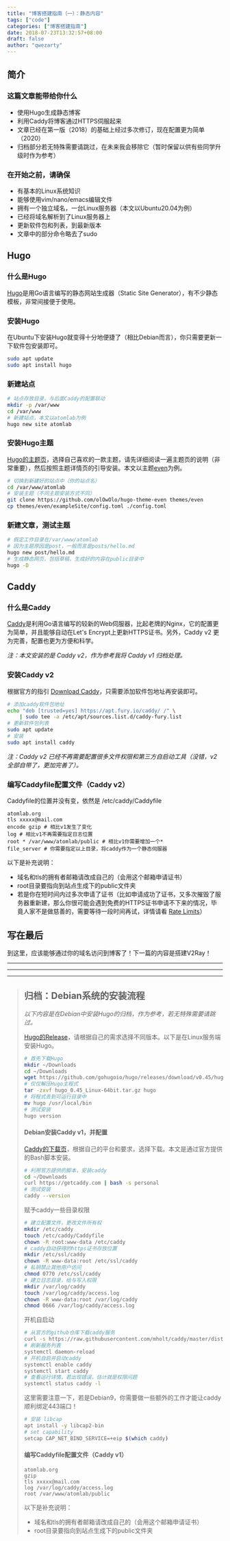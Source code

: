 ```yaml
---
title: "博客搭建指南（一）：静态内容"
tags: ["code"]
categories: ["博客搭建指南"]
date: 2018-07-23T13:32:57+08:00
draft: false
author: "qwezarty"
---
```


## 简介

### 这篇文章能带给你什么

* 使用Hugo生成静态博客
* 利用Caddy将博客通过HTTPS伺服起来
* 文章已经在第一版（2018）的基础上经过多次修订，现在配置更为简单（2020）
* 归档部分若无特殊需要请跳过，在未来我会移除它（暂时保留以供有些同学升级时作为参考）

### 在开始之前，请确保

* 有基本的Linux系统知识
* 能够使用vim/nano/emacs编辑文件
* 拥有一个独立域名，一台Linux服务器（本文以Ubuntu20.04为例）
* 已经将域名解析到了Linux服务器上
* 更新软件包和列表，到最新版本
* 文章中的部分命令略去了sudo

## Hugo

### 什么是Hugo

[Hugo](https://gohugo.io/)是用Go语言编写的静态网站生成器（Static Site Generator），有不少静态模板，非常间接便于使用。

### 安装Hugo

在Ubuntu下安装Hugo就变得十分地便捷了（相比Debian而言），你只需要更新一下软件包安装即可。

```bash
sudo apt update
sudo apt install hugo
```

### 新建站点

``` bash
# 站点存放目录，与后面Caddy的配置联动
mkdir -p /var/www
cd /var/www
# 新建站点，本文以atomlab为例
hugo new site atomlab
```

### 安装Hugo主题

[Hugo的主题页](https://themes.gohugo.io/)，选择自己喜欢的一款主题，请先详细阅读一遍主题页的说明（非常重要），然后按照主题详情页的引导安装。本文以主题[even](https://themes.gohugo.io/hugo-theme-even/)为例。

``` bash
# 切换到新建好的站点中（你的站点名）
cd /var/www/atomlab
# 安装主题（不同主题安装方式不同）
git clone https://github.com/olOwOlo/hugo-theme-even themes/even
cp themes/even/exampleSite/config.toml ./config.toml
```

### 新建文章，测试主题

``` bash
# 假定工作目录在/var/www/atomlab
# 因为主题原因是post，一般而言是posts/hello.md
hugo new post/hello.md
# 生成静态网页，包括草稿，生成好的内容在public目录中
hugo -D
```

## Caddy

### 什么是Caddy

[Caddy](https://caddyserver.com/)是利用Go语言编写的较新的Web伺服器，比起老牌的Nginx，它的配置更为简单，并且能够自动在Let's Encrypt上更新HTTPS证书。另外，Caddy v2 更为完善，配置也更为方便和科学。

*注：本文安装的是 Caddy v2，作为参考我将 Caddy v1 归档处理。*

### 安装Caddy v2

根据官方的指引 [Download Caddy](https://caddyserver.com/docs/download)，只需要添加软件包地址再安装即可。

```bash
# 添加caddy软件包地址
echo "deb [trusted=yes] https://apt.fury.io/caddy/ /" \
    | sudo tee -a /etc/apt/sources.list.d/caddy-fury.list
# 更新软件包列表
sudo apt update
# 安装
sudo apt install caddy
```

*注：Caddy v2 已经不再需要配置很多文件权限和第三方自启动工具（没错，v2全部自带了，更加完善了）。*

### 编写Caddyfile配置文件（Caddy v2）

Caddyfile的位置并没有变，依然是 /etc/caddy/Caddyfile 

```
atomlab.org
tls xxxxx@mail.com
encode gzip # 相比v1发生了变化
log # 相比v1不再需要指定日志位置
root * /var/www/atomlab/public # 相比v1你需要增加一个*
file_server # 你需要指定以上目录，将caddy作为一个静态伺服器
```

以下是补充说明：

* 域名和tls的拥有者邮箱请改成自己的（会用这个邮箱申请证书）
* root目录要指向到站点生成下的public文件夹
* 若是你在短时间内过多次申请了证书（比如申请成功了证书，又多次摧毁了服务器重新建，那么你很可能会遇到免费的HTTPS证书申请不下来的情况，毕竟人家不是做慈善的，需要等待一段时间再试，详情请看 [Rate Limits](https://letsencrypt.org/docs/rate-limits/)）

## 写在最后

到这里，应该能够通过你的域名访问到博客了！下一篇的内容是搭建V2Ray！

---
---
---

> ## 归档：Debian系统的安装流程
> 
> *以下内容是在Debian中安装Hugo的归档，作为参考，若无特殊需要请跳过。*
> 
> [Hugo的Release](https://github.com/gohugoio/hugo/releases)，请根据自己的需求选择不同版本。以下是在Linux服务端安装Hugo。
> 
> ``` bash
> # 首先下载Hugo
> mkdir ~/Downloads
> cd ~/Downloads
> wget https://github.com/gohugoio/hugo/releases/download/v0.45/hugo_0.45_Linux-64bit.tar.gz
> # 仅仅解压Hugo主程式
> tar -zxvf hugo_0.45_Linux-64bit.tar.gz hugo
> # 将程式丢到可运行目录中
> mv hugo /usr/local/bin
> # 测试安装
> hugo version
> ```
> 
> #### Debian安装Caddy v1，并配置
> 
> [Caddy的下载页](https://caddyserver.com/download)，根据自己的平台和要求，选择下载。本文是通过官方提供的Bash脚本安装。
> 
> ``` bash
> # 利用官方提供的脚本，安装caddy
> cd ~/Downloads
> curl https://getcaddy.com | bash -s personal
> # 测试安装
> caddy --version
> ```
> 
> 赋予caddy一些目录权限
> 
> ``` bash
> # 建立配置文件，更改文件所有权
> mkdir /etc/caddy
> touch /etc/caddy/Caddyfile
> chown -R root:www-data /etc/caddy
> # caddy自动获得的https证书存放位置
> mkdir /etc/ssl/caddy
> chown -R www-data:root /etc/ssl/caddy
> # 私钥禁止其他用户访问
> chmod 0770 /etc/ssl/caddy
> # 建立日志目录，给与写入权限
> mkdir /var/log/caddy
> touch /var/log/caddy/access.log
> chown -R www-data:root /var/log/caddy
> chmod 0666 /var/log/caddy/access.log
> ```
> 
> 开机自启动
> 
> ``` bash
> # 从官方的github仓库下载caddy服务
> curl -s https://raw.githubusercontent.com/mholt/caddy/master/dist/init/linux-systemd/caddy.service -o /etc/systemd/system/caddy.service
> # 刷新服务列表
> systemctl daemon-reload
> # 开机自启并启动caddy
> systemctl enable caddy
> systemctl start caddy
> # 查看运行详情，若出现错误，估计就是权限问题
> systemctl status caddy -l
> ```
> 
> 这里需要注意一下，若是Debian9，你需要做一些额外的工作才能让caddy顺利绑定443端口！
> 
> ```bash
> # 安装 libcap
> apt install -y libcap2-bin
> # set capability
> setcap CAP_NET_BIND_SERVICE=+eip $(which caddy)
> ```
> 
> #### 编写Caddyfile配置文件（Caddy v1）
> 
> ```
> atomlab.org
> gzip
> tls xxxxx@mail.com
> log /var/log/caddy/access.log
> root /var/www/atomlab/public
> ```
> 
> 以下是补充说明：
> 
> * 域名和tls的拥有者邮箱请改成自己的（会用这个邮箱申请证书）
> * root目录要指向到站点生成下的public文件夹

